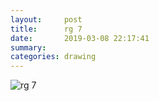 ```yaml
---
layout:     post
title:      rg 7
date:       2019-03-08 22:17:41
summary:    
categories: drawing
---
```

![rg 7](/images/diary/rg-7.png ".")
